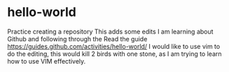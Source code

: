 # hello-world
Practice creating a repository
This adds some edits
I am learning about Github and following through the Read the guide https://guides.github.com/activities/hello-world/
I would like to use vim to do the editing, this would kill 2 birds with one stone, as I am trying to learn how to use VIM effectively.
